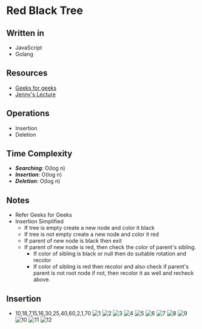 # **Red Black Tree**

## Written in
* JavaScript
* Golang

## Resources
* [Geeks for geeks](https://www.geeksforgeeks.org/red-black-tree-set-1-introduction-2/) 
* [Jenny's Lecture](https://www.youtube.com/watch?v=3RQtq7PDHog&t=2s) 



## Operations
* Insertion 
* Deletion


## Time Complexity
* **_Searching_**: O(log n)
* **_Insertion_**: O(log n)
* **_Deletion_**: O(log n)

## Notes
* Refer Geeks for Geeks
* Insertion Simplified 
    * If tree is empty create a new node and color it black
    * If tree is not empty create a new node and color it red
    * If parent of new node is black then exit
    * If parent of new node is red, then check the color of parent's sibling.
        * If color of sibling is black or null then do suitable rotation and recolor
        * If color of sibling is red then recolor and also check if parent's parent is not root node if not, then recolor it as well and recheck above.

## Insertion
* 10,18,7,15,16,30,25,40,60,2,1,70
![1](https://i.bb.co/MS57q5H/image.png)
![2](https://i.bb.co/cT9DyL1/image.png)
![3](https://i.bb.co/5kTGvT6/image.png)
![4](https://i.bb.co/qndmWXs/image.png)
![5](https://i.bb.co/9bvCTff/image.png)
![6](https://i.bb.co/8Df5w0y/image.png)
![7](https://i.bb.co/30QZJtp/image.png)
![8](https://i.bb.co/rQJVTMJ/image.png)
![9](https://i.bb.co/7tG1kQC/image.png)
![10](https://i.bb.co/486pnzH/image.png)
![11](https://i.bb.co/5WRCB0p/image.png)
![12](https://i.bb.co/02x5zxV/image.png)
